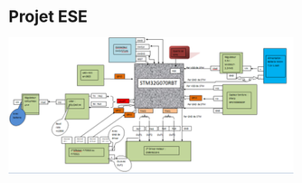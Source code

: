 # Projet ESE
![alt text](https://github.com/ferdaoues5/chat_project/blob/main/architectural.png?raw=true)
